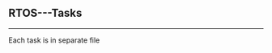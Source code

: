 ## RTOS---Tasks
---------------------------------------------------------------------------------------------------------------------------------------
Each task is in separate file
